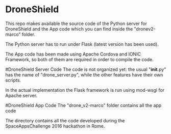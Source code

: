 # DroneShield
This repo makes available the source code of the Python server for DroneShield and the App code which you can find inside the "dronev2-marco" folder.

The Python server has to run under Flask (latest version has been used).

The App code has been made using Apache Cordova and IONIC Framework, so both of them are required in order to compile the code.

#DroneShield Server Code
The code is not organized yet: the usual "__init__.py" has the name of "drone_server.py", while the other features have their own scripts.

In the actual implementation the Flask framework is run using mod-wsgi for Apache server.

#DroneShield App Code
The "drone_v2-marco" folder contains all the app code

The directory contains all the code developed during the SpaceAppsChallenge 2016 hackathon in Rome.
